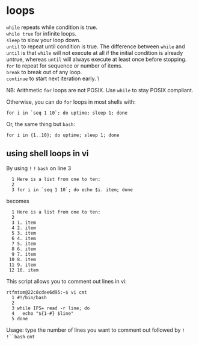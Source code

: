 # loops

`while` repeats while condition is true. \
`while true` for infinite loops.\
`sleep` to slow your loop down.\
`until` to repeat until condition is true. The difference between `while` and `until` is that `while` will not execute at all if the initial condition is already untrue, whereas `until` will always execute at least once before stopping. \
`for` to repeat for sequence or number of items.\
`break` to break out of any loop. \
`continue` to start next iteration early. \

NB: Arithmetic `for` loops are not POSIX. Use `while` to stay POSIX compliant. 

Otherwise, you can do `for` loops in most shells with:
```
for i in `seq 1 10`; do uptime; sleep 1; done
```
Or, the same thing but `bash`:
```
for i in {1..10}; do uptime; sleep 1; done
```

## using shell loops in vi
By using `!` `!` `bash` on line 3
```
  1 Here is a list from one to ten:
  2 
  3 for i in `seq 1 10`; do echo $i. item; done
```
becomes 
```
  1 Here is a list from one to ten:
  2 
  3 1. item
  4 2. item
  5 3. item
  6 4. item
  7 5. item
  8 6. item
  9 7. item
 10 8. item
 11 9. item
 12 10. item
```

This script allows you to comment out lines in vi:
```
rtfmtom@22c8cdee6d95:~$ vi cmt 
  1 #!/bin/bash
  2 
  3 while IFS= read -r line; do
  4   echo "${1-#} $line"
  5 done
``` 
Usage: type the number of lines you want to comment out followed by `!` `!``bash` `cmt`


